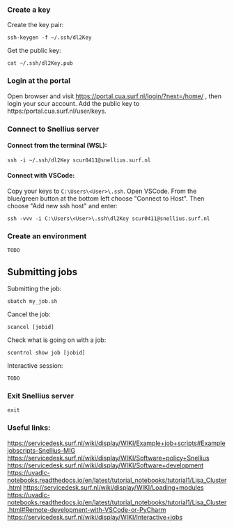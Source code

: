 ### Create a key
Create the key pair:
```
ssh-keygen -f ~/.ssh/dl2Key
```
Get the public key:
```
cat ~/.ssh/dl2Key.pub
```
### Login at the portal
Open browser and visit https://portal.cua.surf.nl/login/?next=/home/ , then login your scur account. 
Add the public key to https:/portal.cua.surf.nl/user/keys.
### Connect to Snellius server
#### Connect from the terminal (WSL):
```
ssh -i ~/.ssh/dl2Key scur0411@snellius.surf.nl
```
#### Connect with VSCode:
Copy your keys to `C:\Users\<User>\.ssh`. Open VSCode. From the blue/green button at the bottom left choose "Connect to Host". Then choose "Add new ssh host" and enter:
```
ssh -vvv -i C:\Users\<User>\.ssh\dl2Key scur0411@snellius.surf.nl
```
### Create an environment
```
TODO
```
## Submitting jobs

Submitting the job:
```
sbatch my_job.sh
```
Cancel the job:
```
scancel [jobid]
```
Check what is going on with a job:
```
scontrol show job [jobid]
```
Interactive session:
```
TODO
```
### Exit Snellius server
```
exit
```
### Useful links: 
https://servicedesk.surf.nl/wiki/display/WIKI/Example+job+scripts#Examplejobscripts-Snellius-MIG
https://servicedesk.surf.nl/wiki/display/WIKI/Software+policy+Snellius
https://servicedesk.surf.nl/wiki/display/WIKI/Software+development
https://uvadlc-notebooks.readthedocs.io/en/latest/tutorial_notebooks/tutorial1/Lisa_Cluster.html
https://servicedesk.surf.nl/wiki/display/WIKI/Loading+modules
https://uvadlc-notebooks.readthedocs.io/en/latest/tutorial_notebooks/tutorial1/Lisa_Cluster.html#Remote-development-with-VSCode-or-PyCharm
https://servicedesk.surf.nl/wiki/display/WIKI/Interactive+jobs

